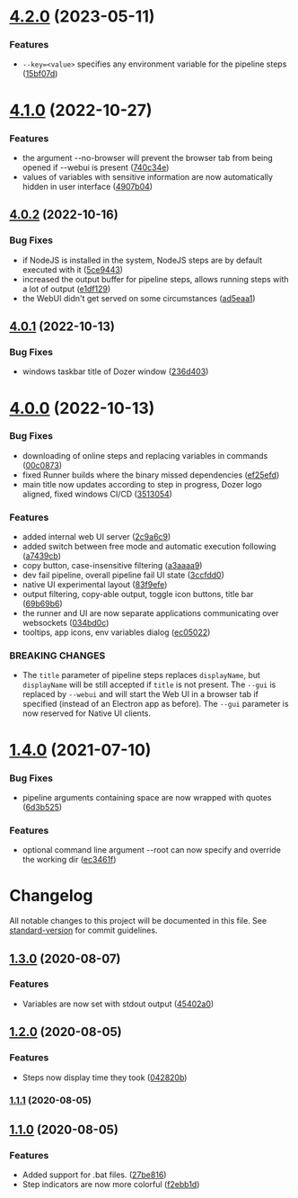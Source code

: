 # [4.2.0](https://github.com/kasp1/Dozer/compare/v4.1.0...v4.2.0) (2023-05-11)


### Features

* `--key=<value>` specifies any environment variable for the pipeline steps ([15bf07d](https://github.com/kasp1/Dozer/commit/15bf07dec4450506bd573d1d21fc60b90aa82d29))

# [4.1.0](https://github.com/kasp1/Dozer/compare/v4.0.2...v4.1.0) (2022-10-27)


### Features

* the argument --no-browser will prevent the browser tab from being opened if --webui is present ([740c34e](https://github.com/kasp1/Dozer/commit/740c34ed9969b1b6db2d133405bd0ccad4ff9a76))
* values of variables with sensitive information are now automatically hidden in user interface ([4907b04](https://github.com/kasp1/Dozer/commit/4907b04679e842290ef07499b45a0db40c241799))

## [4.0.2](https://github.com/kasp1/Dozer/compare/v4.0.1...v4.0.2) (2022-10-16)


### Bug Fixes

* if NodeJS is installed in the system, NodeJS steps are by default executed with it ([5ce9443](https://github.com/kasp1/Dozer/commit/5ce94439bdb375776f9149660d8bad2890ae5c85))
* increased the output buffer for pipeline steps, allows running steps with a lot of output ([e1df129](https://github.com/kasp1/Dozer/commit/e1df12923fc8b7117d39b1be34f138ba384dcf07))
* the WebUI didn't get served on some circumstances ([ad5eaa1](https://github.com/kasp1/Dozer/commit/ad5eaa114cb618e25686538a8e7c742534aa1cae))

## [4.0.1](https://github.com/kasp1/Dozer/compare/v4.0.0...v4.0.1) (2022-10-13)


### Bug Fixes

* windows taskbar title of Dozer window ([236d403](https://github.com/kasp1/Dozer/commit/236d4038bcad67852f9660bbbd856d46265b197f))

# [4.0.0](https://github.com/kasp1/Dozer/compare/v3.1.0...v4.0.0) (2022-10-13)


### Bug Fixes

* downloading of online steps and replacing variables in commands ([00c0873](https://github.com/kasp1/Dozer/commit/00c087303ec0af5a54e9d315492c0f4ae764500c))
* fixed Runner builds where the binary missed dependencies ([ef25efd](https://github.com/kasp1/Dozer/commit/ef25efd0a7597956ca73240d9c5d54c57377f8b9))
* main title now updates according to step in progress, Dozer logo aligned, fixed windows CI/CD ([3513054](https://github.com/kasp1/Dozer/commit/3513054000760f18816fbcc51dfd759a049675aa))


### Features

* added internal web UI server ([2c9a6c9](https://github.com/kasp1/Dozer/commit/2c9a6c957f951910d9fb26ba9a8b6c28adf226cf))
* added switch between free mode and automatic execution following ([a7439cb](https://github.com/kasp1/Dozer/commit/a7439cbadc05774ddcba886e3e16327e78eef239))
* copy button, case-insensitive filtering ([a3aaaa9](https://github.com/kasp1/Dozer/commit/a3aaaa9e96fc30a572e17f790badfe8c73202f58))
* dev fail pipeline, overall pipeline fail UI state ([3ccfdd0](https://github.com/kasp1/Dozer/commit/3ccfdd003e9769a20d6de853448282b81c2222de))
* native UI experimental layout ([83f9efe](https://github.com/kasp1/Dozer/commit/83f9efe30b389fb7ee6b9c6f7a90972989b83cc7))
* output filtering, copy-able output, toggle icon buttons, title bar ([69b69b6](https://github.com/kasp1/Dozer/commit/69b69b68bdfe7393a91636351801d4f4fd0aef38))
* the runner and UI are now separate applications communicating over websockets ([034bd0c](https://github.com/kasp1/Dozer/commit/034bd0c3a4978ab74eef1fce62cc642ecc403595))
* tooltips, app icons, env variables dialog ([ec05022](https://github.com/kasp1/Dozer/commit/ec0502231bd3cce39694ae79bf7af3ac38631114))


### BREAKING CHANGES

* The `title` parameter of pipeline steps replaces `displayName`, but `displayName`
will be still accepted if `title` is not present. The `--gui` is replaced by `--webui` and will
start the Web UI in a browser tab if specified (instead of an Electron app as before). The `--gui`
parameter is now reserved for Native UI clients.

# [1.4.0](https://github.com/kasp1/Dozer/compare/v1.3.0...v1.4.0) (2021-07-10)


### Bug Fixes

* pipeline arguments containing space are now wrapped with quotes ([6d3b525](https://github.com/kasp1/Dozer/commit/6d3b525734748aecc3b739f12fdd8ee71c4e87c1))


### Features

* optional command line argument --root <path> can now specify and override the working dir ([ec3461f](https://github.com/kasp1/Dozer/commit/ec3461f9627ec3035b71bc68e5b00392412e7e33))

# Changelog

All notable changes to this project will be documented in this file. See [standard-version](https://github.com/conventional-changelog/standard-version) for commit guidelines.

## [1.3.0](https://github.com/kasp1/Dozer/compare/v1.2.0...v1.3.0) (2020-08-07)


### Features

* Variables are now set with stdout output ([45402a0](https://github.com/kasp1/Dozer/commit/45402a0791c8e27e6010ea2c498903bc1e7bde52))

## [1.2.0](https://github.com/kasp1/Dozer/compare/v1.1.1...v1.2.0) (2020-08-05)


### Features

* Steps now display time they took ([042820b](https://github.com/kasp1/Dozer/commit/042820b571c295ad9676999e8d6a410f9768634e))

### [1.1.1](https://github.com/kasp1/Dozer/compare/v1.1.0...v1.1.1) (2020-08-05)

## [1.1.0](https://github.com/kasp1/Dozer/compare/v1.0.0...v1.1.0) (2020-08-05)


### Features

* Added support for .bat files. ([27be816](https://github.com/kasp1/Dozer/commit/27be816d1f820bbfbc1f6adda419183bec9412c7))
* Step indicators are now more colorful ([f2ebb1d](https://github.com/kasp1/Dozer/commit/f2ebb1d14ed1f23dbfad383c3f2c31f9173a2807))
